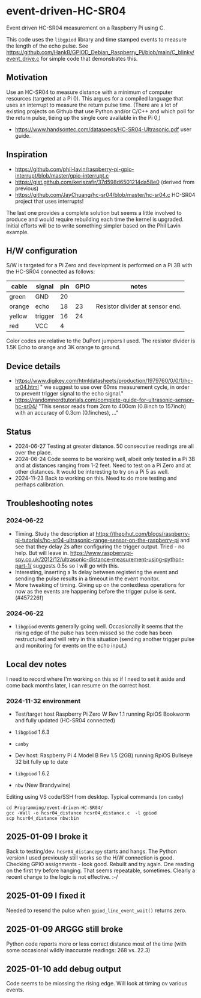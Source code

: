 # event-driven-HC-SR04

Event driven HC-SR04 measurement on a Raspberry Pi using C.

This code uses the `libgpiod` library and time stamped events to measure the length of the echo pulse. See <https://github.com/HankB/GPIOD_Debian_Raspberry_Pi/blob/main/C_blinky/event_drive.c> for simple code that demonstrates this.

## Motivation

Use an HC-SR04 to measure distance with a minimum of computer resources (targeted at a Pi 0). This argues for a compiled language that uses an interrupt to measure the return pulse time. (There are a lot of existing projects on Github that use Python and/or C/C++ and which poll for the return pulse, tieing up the single core available in the Pi 0,)

* <https://www.handsontec.com/dataspecs/HC-SR04-Ultrasonic.pdf> user guide.

## Inspiration

* <https://github.com/phil-lavin/raspberry-pi-gpio-interrupt/blob/master/gpio-interrupt.c>
* <https://gist.github.com/keriszafir/37d598d6501214da58e0> (derived from previous)
* <https://github.com/JayChuang/hc-sr04/blob/master/hc-sr04.c> HC-SR04 project that uses interrupts!

The last one provides a complete solution but seems a little involved to produce and would require rebuilding each time the kernel is upgraded. Initial efforts will be to write something simpler based on the Phil Lavin example.

## H/W configuration

S/W is targeted for a Pi Zero and development is performed on a Pi 3B with the HC-SR04 connected as follows:

|cable|signal|pin|GPIO|notes|
|---|---|---|---|---|
|green|GND|20|
|orange|echo|18|23|Resistor divider at sensor end.|
|yellow|trigger|16|24|
|red|VCC|4|

Color codes are relative to the DuPont jumpers I used. The resistor divider is 1.5K Echo to orange and 3K orange to ground.

## Device details

* <https://www.digikey.com/htmldatasheets/production/1979760/0/0/1/hc-sr04.html> " we suggest to use over 60ms measurement cycle, in order to prevent trigger signal to the echo signal."
* <https://randomnerdtutorials.com/complete-guide-for-ultrasonic-sensor-hc-sr04/> "This sensor reads from 2cm to 400cm (0.8inch to 157inch) with an accuracy of 0.3cm (0.1inches), ..."

## Status

* 2024-06-27 Testing at greater distance. 50 consecutive readings are all over the place.
* 2024-06-24 Code seems to be working well, albeit only tested in a Pi 3B and at distances ranging from 1-2 feet. Need to test on a Pi Zero and at other distances. It would be interesting to try on a Pi 5 as well.
* 2024-11-23 Back to working on this. Need to do more testing and perhaps calibration.

## Troubleshooting notes

### 2024-06-22 

* Timing. Study the description at <https://thepihut.com/blogs/raspberry-pi-tutorials/hc-sr04-ultrasonic-range-sensor-on-the-raspberry-pi> and see that they delay 2s after configuring the trigger output. Tried - no help. But will leave in. <https://www.raspberrypi-spy.co.uk/2012/12/ultrasonic-distance-measurement-using-python-part-1/> suggests 0.5s so I will go with this. 
* Interesting, inserting a 1s delay between registering the event and sending the pulse results in a timeout in the event monitor.
* More tweaking of timing. Giving up on the contextless operations for now as the events are happening before the trigger pulse is sent. (#457226f)

### 2024-06-22 

* `libgpiod` events generally going well. Occasionally it seems that the rising edge of the pulse has been missed so the code has been restructured and will retry in this situation (sending another trigger pulse and monitoring for events on the echo input.)

## Local dev notes

I need to record where I'm working on this so if I need to set it aside and come back months later, I can resume on the correct host.

### 2024-11-32 environment

* Test/target host Raspberry Pi Zero W Rev 1.1 running RpiOS Bookworm and fully updated (HC-SR04 connected)
* `libgpiod` 1.6.3
* `canby`

* Dev host: Raspberry Pi 4 Model B Rev 1.5 (2GB) running RpiOS Bullseye 32 bit fully up to date
* `libgpiod` 1.6.2
* `nbw` (New Brandywine)

Editing using VS code/SSH from desktop. Typical commands (on `canby`)

```text
cd Programming/event-driven-HC-SR04/
gcc -Wall -o hcsr04_distance hcsr04_distance.c  -l gpiod
scp hcsr04_distance nbw:bin
```

## 2025-01-09 I broke it

Back to testing/dev. `hcsr04_distancepy` starts and hangs. The Python version I used previously still works so the H/W connection is good. Checking GPIO assignments - look good. Rebuilt and try again. One reading on the first try before hanging. That seems repeatable, sometimes. Clearly a recent change to the logic is not effective. :-/

## 2025-01-09 I fixed it

Needed to resend the pulse when `gpiod_line_event_wait()` returns zero.

## 2025-01-09 ARGGG still broke

Python code reports more or less correct distance most of the time (with some occasional wildly inaccurate readings: 268 vs. 22.3)

## 2025-01-10 add debug output

Code seems to be miossing the rising edge. Will look at timing ov various events.
